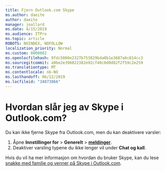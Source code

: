```yaml
---
title: Fjern Outlook.com Skype
ms.author: daeite
author: daeite
manager: joallard
ms.date: 4/15/2019
ms.audience: ITPro
ms.topic: article
ROBOTS: NOINDEX, NOFOLLOW
localization_priority: Normal
ms.custom: 8000082
ms.openlocfilehash: 9fdc5860e2327b753829bda0b1e3687a6c014cc3
ms.sourcegitcommit: a9be2e396022382e92cf40c0d0d82f2f59c2e259
ms.translationtype: MT
ms.contentlocale: nb-NO
ms.lasthandoff: 06/12/2019
ms.locfileid: "34873866"
---
```

# <a name="how-do-i-turn-off-skype-in-outlookcom"></a>Hvordan slår jeg av Skype i Outlook.com?

Du kan ikke fjerne Skype fra Outlook.com, men du kan deaktivere varsler:

1. Åpne **Innstillinger for** > **Generelt** > **[meldinger](https://outlook.live.com/mail/options/general/notifications)**. 
2. Deaktiver varsling typene du ikke lenger vil under **Chat og kall**.

Hvis du vil ha mer informasjon om hvordan du bruker Skype, kan du lese [snakke med familie og venner på Skype i Outlook.com](https://support.office.com/article/83c6a5b1-3921-479c-b9e9-e753ce59c1fa).